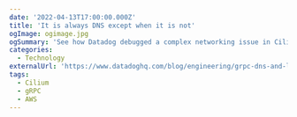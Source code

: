 ```yaml
---
date: '2022-04-13T17:00:00.000Z'
title: 'It is always DNS except when it is not'
ogImage: ogimage.jpg
ogSummary: 'See how Datadog debugged a complex networking issue in Cilium and AWS'
categories:
  - Technology
externalUrl: 'https://www.datadoghq.com/blog/engineering/grpc-dns-and-load-balancing-incident/'
tags:
  - Cilium
  - gRPC
  - AWS
---
```

